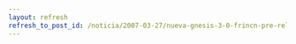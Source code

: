 ```yaml
---
layout: refresh
refresh_to_post_id: /noticia/2007-03-27/nueva-gnesis-3-0-frincn-pre-release2
---
```

